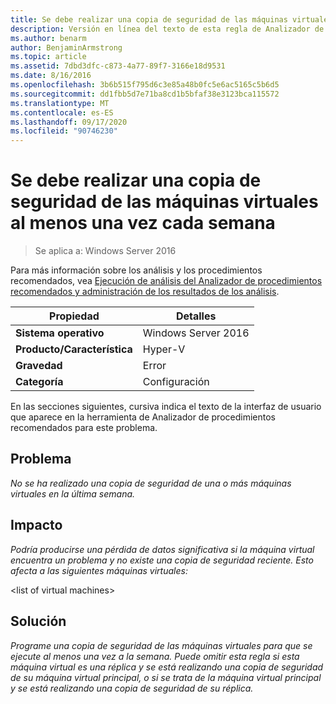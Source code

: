 ```yaml
---
title: Se debe realizar una copia de seguridad de las máquinas virtuales al menos una vez cada semana
description: Versión en línea del texto de esta regla de Analizador de procedimientos recomendados.
ms.author: benarm
author: BenjaminArmstrong
ms.topic: article
ms.assetid: 7dbd3dfc-c873-4a77-89f7-3166e18d9531
ms.date: 8/16/2016
ms.openlocfilehash: 3b6b515f795d6c3e85a48b0fc5e6ac5165c5b6d5
ms.sourcegitcommit: dd1fbb5d7e71ba8cd1b5bfaf38e3123bca115572
ms.translationtype: MT
ms.contentlocale: es-ES
ms.lasthandoff: 09/17/2020
ms.locfileid: "90746230"
---
```

# <a name="virtual-machines-should-be-backed-up-at-least-once-every-week"></a>Se debe realizar una copia de seguridad de las máquinas virtuales al menos una vez cada semana

>Se aplica a: Windows Server 2016

Para más información sobre los análisis y los procedimientos recomendados, vea [Ejecución de análisis del Analizador de procedimientos recomendados y administración de los resultados de los análisis](https://go.microsoft.com/fwlink/p/?LinkID=223177).

|Propiedad|Detalles|
|-|-|
|**Sistema operativo**|Windows Server 2016|
|**Producto/Característica**|Hyper-V|
|**Gravedad**|Error|
|**Categoría**|Configuración|

En las secciones siguientes, cursiva indica el texto de la interfaz de usuario que aparece en la herramienta de Analizador de procedimientos recomendados para este problema.

## <a name="issue"></a>Problema
*No se ha realizado una copia de seguridad de una o más máquinas virtuales en la última semana.*

## <a name="impact"></a>Impacto
*Podría producirse una pérdida de datos significativa si la máquina virtual encuentra un problema y no existe una copia de seguridad reciente. Esto afecta a las siguientes máquinas virtuales:*

\<list of virtual machines>

## <a name="resolution"></a>Solución
*Programe una copia de seguridad de las máquinas virtuales para que se ejecute al menos una vez a la semana. Puede omitir esta regla si esta máquina virtual es una réplica y se está realizando una copia de seguridad de su máquina virtual principal, o si se trata de la máquina virtual principal y se está realizando una copia de seguridad de su réplica.*



